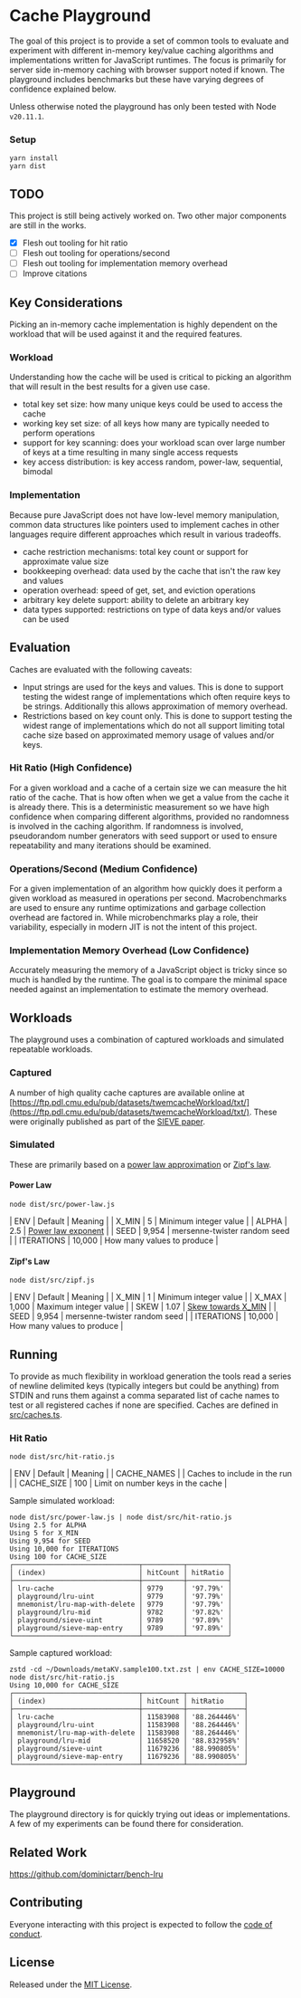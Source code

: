# Cache Playground

The goal of this project is to provide a set of common tools to evaluate and experiment with different in-memory key/value caching algorithms and implementations written for JavaScript runtimes. The focus is primarily for server side in-memory caching with browser support noted if known. The playground includes benchmarks but these have varying degrees of confidence explained below.

Unless otherwise noted the playground has only been tested with Node `v20.11.1`.

### Setup

```
yarn install
yarn dist
```

## TODO

This project is still being actively worked on. Two other major components are still in the works.

- [x] Flesh out tooling for hit ratio
- [ ] Flesh out tooling for operations/second
- [ ] Flesh out tooling for implementation memory overhead
- [ ] Improve citations

## Key Considerations

Picking an in-memory cache implementation is highly dependent on the workload that will be used against it and the required features.

### Workload

Understanding how the cache will be used is critical to picking an algorithm that will result in the best results for a given use case.

- total key set size: how many unique keys could be used to access the cache
- working key set size: of all keys how many are typically needed to perform operations
- support for key scanning: does your workload scan over large number of keys at a time resulting in many single access requests
- key access distribution: is key access random, power-law, sequential, bimodal

### Implementation

Because pure JavaScript does not have low-level memory manipulation, common data structures like pointers used to implement caches in other languages require different approaches which result in various tradeoffs.

- cache restriction mechanisms: total key count or support for approximate value size
- bookkeeping overhead: data used by the cache that isn't the raw key and values
- operation overhead: speed of get, set, and eviction operations
- arbitrary key delete support: ability to delete an arbitrary key
- data types supported: restrictions on type of data keys and/or values can be used

## Evaluation

Caches are evaluated with the following caveats:

- Input strings are used for the keys and values. This is done to support testing the widest range of implementations which often require keys to be strings. Additionally this allows approximation of memory overhead.
- Restrictions based on key count only. This is done to support testing the widest range of implementations which do not all support limiting total cache size based on approximated memory usage of values and/or keys.

### Hit Ratio (High Confidence)

For a given workload and a cache of a certain size we can measure the hit ratio of the cache. That is how often when we get a value from the cache it is already there. This is a deterministic measurement so we have high confidence when comparing different algorithms, provided no randomness is involved in the caching algorithm. If randomness is involved, pseudorandom number generators with seed support or used to ensure repeatability and many iterations should be examined.

### Operations/Second (Medium Confidence)

For a given implementation of an algorithm how quickly does it perform a given workload as measured in operations per second. Macrobenchmarks are used to ensure any runtime optimizations and garbage collection overhead are factored in. While microbenchmarks play a role, their variability, especially in modern JIT is not the intent of this project.

### Implementation Memory Overhead (Low Confidence)

Accurately measuring the memory of a JavaScript object is tricky since so much is handled by the runtime. The goal is to compare the minimal space needed against an implementation to estimate the memory overhead.

## Workloads

The playground uses a combination of captured workloads and simulated repeatable workloads.

### Captured

A number of high quality cache captures are available online at [https://ftp.pdl.cmu.edu/pub/datasets/twemcacheWorkload/txt/](https://ftp.pdl.cmu.edu/pub/datasets/twemcacheWorkload/txt/). These were originally published as part of the [SIEVE paper](papers/nsdi24-SIEVE.pdf).

### Simulated

These are primarily based on a [power law approximation](papers/0706.1062v2.pdf) or [Zipf's law](https://en.wikipedia.org/wiki/Zipf's_law).

#### Power Law

`node dist/src/power-law.js`

| ENV | Default | Meaning |
| X_MIN | 5 | Minimum integer value |
| ALPHA | 2.5 | [Power law exponent](papers/0706.1062v2.pdf) |
| SEED | 9,954 | mersenne-twister random seed |
| ITERATIONS | 10,000 | How many values to produce |

#### Zipf's Law

`node dist/src/zipf.js`

| ENV | Default | Meaning |
| X_MIN | 1 | Minimum integer value |
| X_MAX | 1,000 | Maximum integer value |
| SKEW | 1.07 | [Skew towards X_MIN](https://github.com/vweevers/zipfian-integer?tab=readme-ov-file#about) |
| SEED | 9,954 | mersenne-twister random seed |
| ITERATIONS | 10,000 | How many values to produce |

## Running

To provide as much flexibility in workload generation the tools read a series of newline delimited keys (typically integers but could be anything) from STDIN and runs them against a comma separated list of cache names to test or all registered caches if none are specified. Caches are defined in [src/caches.ts](src/caches.ts).

### Hit Ratio

`node dist/src/hit-ratio.js`

| ENV | Default | Meaning |
| CACHE_NAMES | | Caches to include in the run |
| CACHE_SIZE | 100 | Limit on number keys in the cache |

Sample simulated workload:

```
node dist/src/power-law.js | node dist/src/hit-ratio.js
Using 2.5 for ALPHA
Using 5 for X_MIN
Using 9,954 for SEED
Using 10,000 for ITERATIONS
Using 100 for CACHE_SIZE
┌───────────────────────────────┬──────────┬──────────┐
│ (index)                       │ hitCount │ hitRatio │
├───────────────────────────────┼──────────┼──────────┤
│ lru-cache                     │ 9779     │ '97.79%' │
│ playground/lru-uint           │ 9779     │ '97.79%' │
│ mnemonist/lru-map-with-delete │ 9779     │ '97.79%' │
│ playground/lru-mid            │ 9782     │ '97.82%' │
│ playground/sieve-uint         │ 9789     │ '97.89%' │
│ playground/sieve-map-entry    │ 9789     │ '97.89%' │
└───────────────────────────────┴──────────┴──────────┘
```

Sample captured workload:

```
zstd -cd ~/Downloads/metaKV.sample100.txt.zst | env CACHE_SIZE=10000 node dist/src/hit-ratio.js
Using 10,000 for CACHE_SIZE
┌───────────────────────────────┬──────────┬──────────────┐
│ (index)                       │ hitCount │ hitRatio     │
├───────────────────────────────┼──────────┼──────────────┤
│ lru-cache                     │ 11583908 │ '88.264446%' │
│ playground/lru-uint           │ 11583908 │ '88.264446%' │
│ mnemonist/lru-map-with-delete │ 11583908 │ '88.264446%' │
│ playground/lru-mid            │ 11658520 │ '88.832958%' │
│ playground/sieve-uint         │ 11679236 │ '88.990805%' │
│ playground/sieve-map-entry    │ 11679236 │ '88.990805%' │
└───────────────────────────────┴──────────┴──────────────┘
```

## Playground

The playground directory is for quickly trying out ideas or implementations. A few of my experiments can be found there for consideration.

## Related Work

https://github.com/dominictarr/bench-lru

## Contributing

Everyone interacting with this project is expected to follow the [code of conduct](CODE_OF_CONDUCT.md).

## License

Released under the [MIT License](LICENSE).
